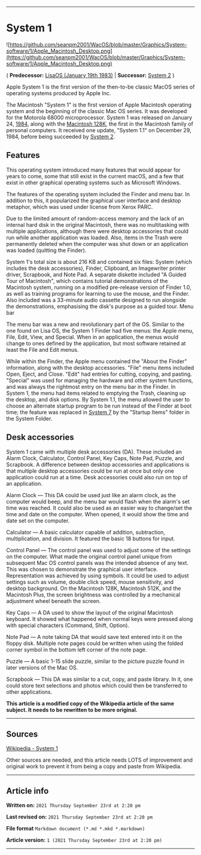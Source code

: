   
***

# System 1

<!--
<details>
<summary><p>Click/tap here to expand/collapse</p>
<p>the dropdown containing the Mac OS X 10.2 logo</p></summary>

![https://github.com/seanpm2001/WacOS/blob/master/Graphics/MacOS_X/10.2_Jaguar/Jaguar-logo.png](https://github.com/seanpm2001/WacOS/blob/master/Graphics/MacOS_X/10.2_Jaguar/Jaguar-logo.png)

</details>
!-->

![https://github.com/seanpm2001/WacOS/blob/master/Graphics/System-software/1/Apple_Macintosh_Desktop.png](https://github.com/seanpm2001/WacOS/blob/master/Graphics/System-software/1/Apple_Macintosh_Desktop.png)

( **Predecessor:** [LisaOS (January 19th 1983)](https://github.com/seanpm2001/WacOS/wiki/LisaOS/) | **Successor:** [System 2](https://github.com/seanpm2001/WacOS/wiki/Apple-System-2/) )

Apple System 1 is the first version of the then-to-be classic MacOS series of operating systems produced by Apple Inc.

The Macintosh "System 1" is the first version of Apple Macintosh operating system and the beginning of the classic Mac OS series. It was developed for the Motorola 68000 microprocessor. System 1 was released on January 24, [1984](https://github.com/seanpm2001/WacOS/wiki/1984/), along with the [Macintosh 128K](https://github.com/seanpm2001/WacOS/wiki/Macintosh_128K/), the first in the Macintosh family of personal computers. It received one update, "System 1.1" on December 29, 1984, before being succeeded by [System 2](https://github.com/seanpm2001/WacOS/wiki/Apple-System-2/).

## Features

This operating system introduced many features that would appear for years to come, some that still exist in the current macOS, and a few that exist in other graphical operating systems such as Microsoft Windows.

The features of the operating system included the Finder and menu bar. In addition to this, it popularized the graphical user interface and desktop metaphor, which was used under license from Xerox PARC.

Due to the limited amount of random-access memory and the lack of an internal hard disk in the original Macintosh, there was no multitasking with multiple applications, although there were desktop accessories that could run while another application was loaded. Also, items in the Trash were permanently deleted when the computer was shut down or an application was loaded (quitting the Finder).

System 1's total size is about 216 KB and contained six files: System (which includes the desk accessories), Finder, Clipboard, an Imagewriter printer driver, Scrapbook, and Note Pad. A separate diskette included "A Guided Tour of Macintosh", which contains tutorial demonstrations of the Macintosh system, running on a modified pre-release version of Finder 1.0, as well as training programs for learning to use the mouse, and the Finder. Also included was a 33-minute audio cassette designed to run alongside the demonstrations, emphasising the disk's purpose as a guided tour.
Menu bar

The menu bar was a new and revolutionary part of the OS. Similar to the one found on Lisa OS, the System 1 Finder had five menus: the Apple menu, File, Edit, View, and Special. When in an application, the menus would change to ones defined by the application, but most software retained at least the File and Edit menus.

While within the Finder, the Apple menu contained the "About the Finder" information, along with the desktop accessories. "File" menu items included Open, Eject, and Close. "Edit" had entries for cutting, copying, and pasting. "Special" was used for managing the hardware and other system functions, and was always the rightmost entry on the menu bar in the Finder. In System 1, the menu had items related to emptying the Trash, cleaning up the desktop, and disk options. By System 1.1, the menu allowed the user to choose an alternate startup program to be run instead of the Finder at boot time; the feature was replaced in [System 7](https://github.com/seanpm2001/WacOS/wiki/Mac-OS-7/) by the "Startup Items" folder in the System Folder.

## Desk accessories

System 1 came with multiple desk accessories (DA). These included an Alarm Clock, Calculator, Control Panel, Key Caps, Note Pad, Puzzle, and Scrapbook. A difference between desktop accessories and applications is that multiple desktop accessories could be run at once but only one application could run at a time. Desk accessories could also run on top of an application.


Alarm Clock — This DA could be used just like an alarm clock, as the computer would beep, and the menu bar would flash when the alarm's set time was reached. It could also be used as an easier way to change/set the time and date on the computer. When opened, it would show the time and date set on the computer.

Calculator — A basic calculator capable of addition, subtraction, multiplication, and division. It featured the basic 18 buttons for input.

Control Panel — The control panel was used to adjust some of the settings on the computer. What made the original control panel unique from subsequent Mac OS control panels was the intended absence of any text. This was chosen to demonstrate the graphical user interface. Representation was achieved by using symbols. It could be used to adjust settings such as volume, double click speed, mouse sensitivity, and desktop background. On the Macintosh 128K, Macintosh 512K, and the Macintosh Plus, the screen brightness was controlled by a mechanical adjustment wheel beneath the screen.

Key Caps — A DA used to show the layout of the original Macintosh keyboard. It showed what happened when normal keys were pressed along with special characters (Command, Shift, Option).

Note Pad — A note taking DA that would save text entered into it on the floppy disk. Multiple note pages could be written when using the folded corner symbol in the bottom left corner of the note page.

Puzzle — A basic 1-15 slide puzzle, similar to the picture puzzle found in later versions of the Mac OS.

Scrapbook — This DA was similar to a cut, copy, and paste library. In it, one could store text selections and photos which could then be transferred to other applications.

**This article is a modified copy of the Wikipedia article of the same subject. It needs to be rewritten to be more original.**

***

## Sources

[Wikipedia - System 1](https://en.wikipedia.org/wiki/https://en.wikipedia.org/wiki/System_1)

Other sources are needed, and this article needs LOTS of improvement and original work to prevent it from being a copy and paste from Wikipedia.

***

## Article info

**Written on:** `2021 Thursday September 23rd at 2:20 pm`

**Last revised on:** `2021 Thursday September 23rd at 2:20 pm`

**File format** `Markdown document (*.md *.mkd *.markdown)`

**Article version:** `1 (2021 Thursday September 23rd at 2:20 pm)`

***

<!-- Tools

Quick copy and paste

https://github.com/seanpm2001/WacOS/wiki/

!-->

